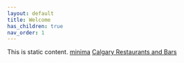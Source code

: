 ```yaml
---
layout: default
title: Welcome
has_children: true
nav_order: 1
---
```

This is static content.
[minima](/about)
[Calgary Restaurants and Bars](/yyc-food-drinks)
